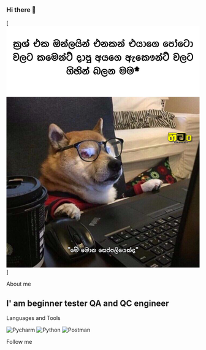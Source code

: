 ### Hi there 👋

[![Header](https://github.com/UIWRTY/UIWRTY/blob/main/assets/v7d3i2tzhqd81.jpg)]

About me
## I' am beginner tester QA and QC engineer
Languages and Tools

![Pycharm](https://img.shields.io/badge/-00?logo=pycharm&logoColor=000)
![Python](https://img.shields.io/badge/-FFFF01?logo=python&logoColor=)
![Postman](https://img.shields.io/badge/-fff?logo=postman&logoColor=FF7F00)


Follow me